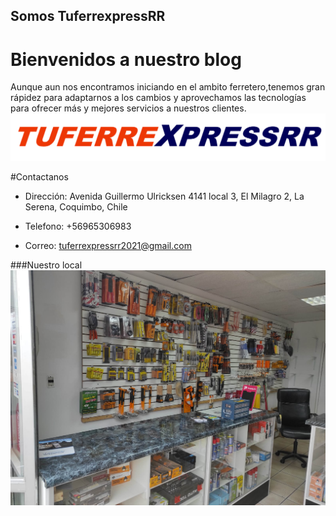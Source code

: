 ## Somos TuferrexpressRR
# Bienvenidos a nuestro blog

Aunque aun nos encontramos iniciando en el ambito ferretero,tenemos gran rápidez para adaptarnos a los cambios y aprovechamos las tecnologías para ofrecer más y mejores servicios a nuestros clientes.
![image](https://github.com/TuferrexpressRR/tuferrexpressrr.cl/blob/main/bandera.png)


#Contactanos

* Dirección: Avenida Guillermo Ulricksen 4141 local 3, El Milagro 2, La Serena, Coquimbo, Chile 

* Telefono: +56965306983

* Correo: tuferrexpressrr2021@gmail.com

###Nuestro local
![image](https://github.com/TuferrexpressRR/tuferrexpressrr.cl/blob/main/local2.jpeg)
